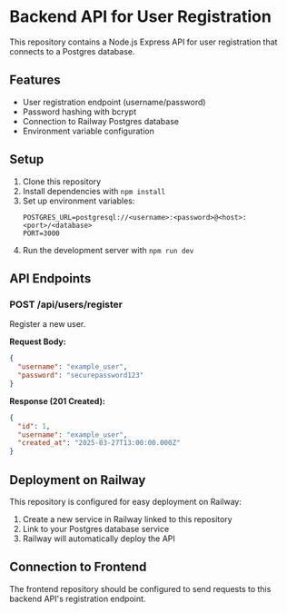 # Backend API for User Registration

This repository contains a Node.js Express API for user registration that connects to a Postgres database.

## Features

- User registration endpoint (username/password)
- Password hashing with bcrypt
- Connection to Railway Postgres database
- Environment variable configuration

## Setup

1. Clone this repository
2. Install dependencies with `npm install`
3. Set up environment variables:
   ```
   POSTGRES_URL=postgresql://<username>:<password>@<host>:<port>/<database>
   PORT=3000
   ```
4. Run the development server with `npm run dev`

## API Endpoints

### POST /api/users/register

Register a new user.

**Request Body:**
```json
{
  "username": "example_user",
  "password": "securepassword123"
}
```

**Response (201 Created):**
```json
{
  "id": 1,
  "username": "example_user",
  "created_at": "2025-03-27T13:00:00.000Z"
}
```

## Deployment on Railway

This repository is configured for easy deployment on Railway:

1. Create a new service in Railway linked to this repository
2. Link to your Postgres database service
3. Railway will automatically deploy the API

## Connection to Frontend

The frontend repository should be configured to send requests to this backend API's registration endpoint.
